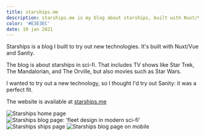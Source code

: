 ```yaml
---
title: starships.me
description: starships.me is my blog about starships, built with Nuxt/Vue and Sanity's headless CMS.
color: '#E3E3EC'
date: 10 jan 2021
---
```


Starships is a blog I built to try out new technologies. It's built with Nuxt/Vue and Sanity.

The blog is about starships in sci-fi. That includes TV shows like Star Trek, The Mandalorian, and The Orville, but also movies such as Star Wars. 

I wanted to try out a new technology, so I thought I'd try out Sanity: it was a perfect fit.

The website is available at [starships.me](https://starships.me)

![Starships home page](/assets/projects/starships.png)
![Starships blog page: 'fleet design in modern sci-fi'](/assets/projects/starships-1.png)
![Starships ships page](/assets/projects/starships-2.png)
![Starships blog page on mobile](/assets/projects/starships-3.png)
